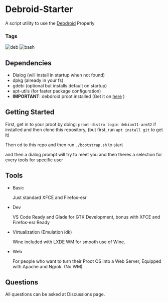 # Debroid-Starter

A script utility to use the [Debdroid](https://github.com/SUFandom/debdroid) Properly


### Tags

![deb](https://img.shields.io/badge/-Debian-red?style=flat-square&logo=debian) ![bash](https://img.shields.io/badge/-Bash_5-green?style=flat-square&logo=gnubash)

## Dependencies

- Dialog (will install in startup when not found)
- dpkg (already in your fs)
- gdebi (optional but installs default on startup)
- apt-utils (for faster package configuration)
- **IMPORTANT**: debdroid proot installed (Get it on [here](https://github.com/SUFandom/debdroid) )

## Getting Started

First, get in to your proot by doing: `proot-distro login debian11-arm32` if installed and then clone this repository, (but first, run `apt install git` to get it)

Then cd to this repo and then run `./bootstrap.sh` to start

and then a dialog prompt will try to meet you and then theres a selection for every tools for specific user

## Tools

- Basic

  Just standard XFCE and Firefox-esr

- Dev

  VS Code Ready and Glade for GTK Development, bonus with XFCE and Firefox-esr Ready 

- Virtualization (Emulation idk)

  Wine included with LXDE WM for smooth use of Wine.

- Web

  For people who want to turn their Proot OS into a Web Server, Equipped with Apache and Ngrok. (No WM)
  
  
## Questions

All questions can be asked at Discussions page.